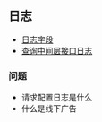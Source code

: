 ## 日志
* [日志字段](https://conf.umlife.net/pages/viewpage.action?pageId=43224214)
* [查询中间层接口日志](https://conf.umlife.net/pages/viewpage.action?pageId=43225569)


### 问题
* 请求配置日志是什么
* 什么是线下广告
